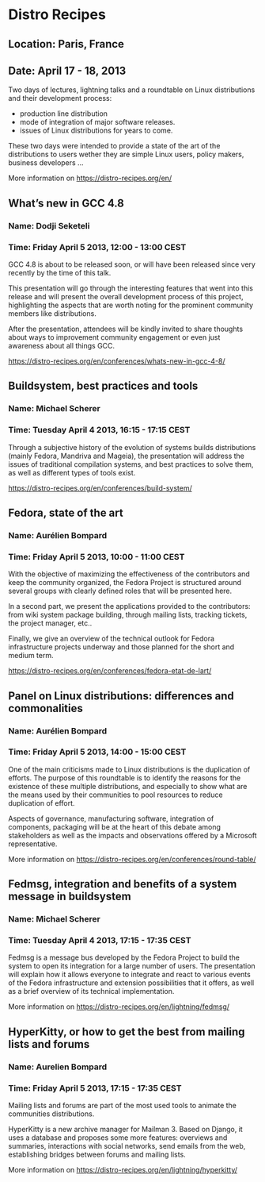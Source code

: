 # Distro Recipes
## Location: Paris, France
## Date: April 17 - 18, 2013

Two days of lectures, lightning talks and a roundtable on Linux distributions and their development process:

* production line distribution
* mode of integration of major software releases.
* issues of Linux distributions for years to come.

These two days were intended to provide a state of the art of the distributions to users wether they are simple 
Linux users, policy makers, business developers …

More information on https://distro-recipes.org/en/

## What’s new in GCC 4.8
### Name: Dodji Seketeli
### Time: Friday April 5 2013, 12:00 - 13:00 CEST

GCC 4.8 is about to be released soon, or will have been released since
very recently by the time of this talk.

This presentation will go through the interesting features that went
into this release and will present the overall development process of
this project, highlighting the aspects that are worth noting for the
prominent community members like distributions.

After the presentation, attendees will be kindly invited to share
thoughts about ways to improvement community engagement or even just
awareness about all things GCC.

https://distro-recipes.org/en/conferences/whats-new-in-gcc-4-8/

## Buildsystem, best practices and tools
### Name: Michael Scherer
### Time: Tuesday April 4 2013, 16:15 - 17:15 CEST

Through a subjective history of the evolution of systems builds distributions 
(mainly Fedora, Mandriva and Mageia), the presentation will address the issues 
of traditional compilation systems, and best practices to solve them, as well 
as different types of tools exist.

https://distro-recipes.org/en/conferences/build-system/

## Fedora, state of the art
### Name: Aurélien Bompard
### Time: Friday April 5 2013, 10:00 - 11:00 CEST

With the objective of maximizing the effectiveness of the contributors and keep 
the community organized, the Fedora Project is structured around several groups 
with clearly defined roles that will be presented here.

In a second part, we present the applications provided to the contributors: from 
wiki system package building, through mailing lists, tracking tickets, the 
project manager, etc..

Finally, we give an overview of the technical outlook for Fedora infrastructure 
projects underway and those planned for the short and medium term.

https://distro-recipes.org/en/conferences/fedora-etat-de-lart/

## Panel on Linux distributions: differences and commonalities
### Name: Aurélien Bompard
### Time: Friday April 5 2013, 14:00 - 15:00 CEST

One of the main criticisms made to Linux distributions is the duplication of efforts. 
The purpose of this roundtable is to identify the reasons for the existence of these 
multiple distributions, and especially to show what are the means used by their 
communities to pool resources to reduce duplication of effort.

Aspects of governance, manufacturing software, integration of components, packaging 
will be at the heart of this debate among stakeholders as well as the impacts and 
observations offered by a Microsoft representative.

More information on https://distro-recipes.org/en/conferences/round-table/

## Fedmsg, integration and benefits of a system message in buildsystem
### Name: Michael Scherer
### Time: Tuesday April 4 2013, 17:15 - 17:35 CEST

Fedmsg is a message bus developed by the Fedora Project to build the system to open its 
integration for a large number of users. The presentation will explain how it allows 
everyone to integrate and react to various events of the Fedora infrastructure and 
extension possibilities that it offers, as well as a brief overview of its technical 
implementation.

More information on https://distro-recipes.org/en/lightning/fedmsg/

## HyperKitty, or how to get the best from mailing lists and forums
### Name: Aurelien Bompard
### Time: Friday April 5 2013, 17:15 - 17:35 CEST

Mailing lists and forums are part of the most used tools to animate the communities distributions.

HyperKitty is a new archive manager for Mailman 3. Based on Django, it uses a database and proposes 
some more features: overviews and summaries, interactions with social networks, send emails from 
the web, establishing bridges between forums and mailing lists.

More information on https://distro-recipes.org/en/lightning/hyperkitty/
